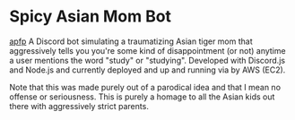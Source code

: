 # Spicy Asian Mom Bot
[apfp](github.com/Noodulz/spicy-asian-mom-discordbot/src/images/tigermommy.png)
A Discord bot simulating a traumatizing Asian tiger mom that aggressively tells you you're some kind of disappointment (or not) anytime a user mentions the word "study" or "studying". Developed with Discord.js and Node.js and currently deployed and up and running via by AWS (EC2). 

Note that this was made purely out of a parodical idea and that I mean no offense or seriousness. This is purely a homage to all the Asian kids out there with aggressively strict parents. 
